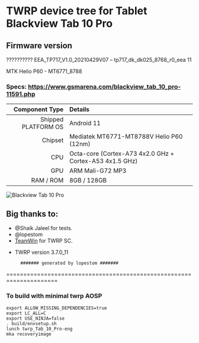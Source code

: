 # TWRP device tree for Tablet Blackview Tab 10 Pro

## Firmware version
??????????
EEA_TP717_V1.0_20210429V07 – tp717_dk_dk025_8768_r0_eea 11

MTK Helio P60 - MT6771_8788

### Specs: https://www.gsmarena.com/blackview_tab_10_pro-11591.php

Component Type | Details
-------:|:-------------------------
Shipped PLATFORM OS	 |  Android 11
Chipset	     |  Mediatek MT6771-MT8788V Helio P60 (12nm)
CPU	         |  Octa-core (Cortex-A73 4x2.0 GHz + Cortex-A53 4x1.5 GHz)
GPU	         |  ARM Mali-G72 MP3
RAM / ROM	         |  8GB / 128GB

![Blackview Tab 10 Pro](https://fdn2.gsmarena.com/vv/pics/blackview/blackview-TAB10pro.jpg)

## Big thanks to:
- @Shaik Jaleel for tests.
- @lopestom
- [TeamWin](https://github.com/TeamWin) for TWRP SC.
* TWRP version 3.7.0_11

        ####### generated by lopestom #######
===================================================================== 

### To build with minimal twrp AOSP
```
export ALLOW_MISSING_DEPENDENCIES=true
export LC_ALL=C
export USE_NINJA=false
. build/envsetup.sh
lunch twrp_Tab_10_Pro-eng
mka recoveryimage
```

